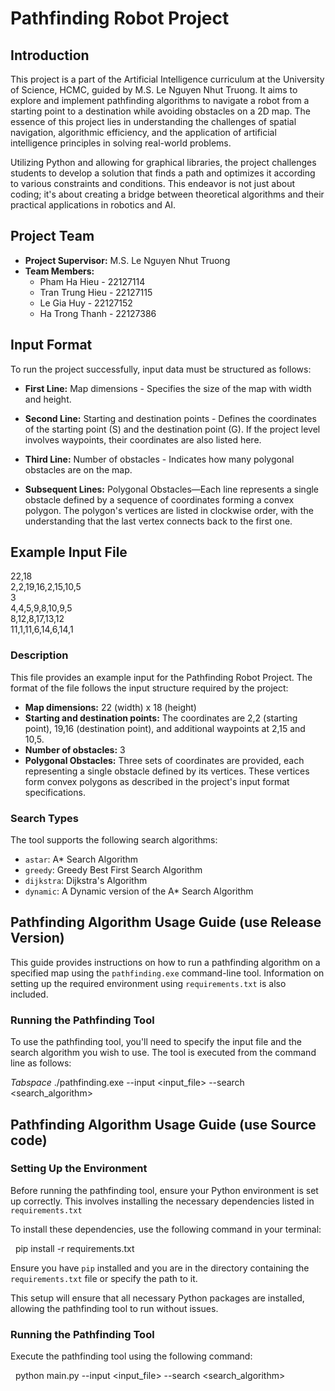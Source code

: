 # Pathfinding Robot Project

## Introduction

This project is a part of the Artificial Intelligence curriculum at the University of Science, HCMC, guided by M.S. Le Nguyen Nhut Truong. It aims to explore and implement pathfinding algorithms to navigate a robot from a starting point to a destination while avoiding obstacles on a 2D map. The essence of this project lies in understanding the challenges of spatial navigation, algorithmic efficiency, and the application of artificial intelligence principles in solving real-world problems.

Utilizing Python and allowing for graphical libraries, the project challenges students to develop a solution that finds a path and optimizes it according to various constraints and conditions. This endeavor is not just about coding; it's about creating a bridge between theoretical algorithms and their practical applications in robotics and AI.


## Project Team

- **Project Supervisor:** M.S. Le Nguyen Nhut Truong
- **Team Members:** 
  - Pham Ha Hieu - 22127114
  - Tran Trung Hieu - 22127115
  - Le Gia Huy - 22127152
  - Ha Trong Thanh - 22127386 

## Input Format

To run the project successfully, input data must be structured as follows:

- **First Line:** Map dimensions - Specifies the size of the map with width and height.

- **Second Line:** Starting and destination points - Defines the coordinates of the starting point (S) and the destination point (G). If the project level involves waypoints, their coordinates are also listed here.

- **Third Line:** Number of obstacles - Indicates how many polygonal obstacles are on the map.

- **Subsequent Lines:** Polygonal Obstacles—Each line represents a single obstacle defined by a sequence of coordinates forming a convex polygon. The polygon's vertices are listed in clockwise order, with the understanding that the last vertex connects back to the first one.

## Example Input File
22,18 \
2,2,19,16,2,15,10,5 \
3 \
4,4,5,9,8,10,9,5 \
8,12,8,17,13,12 \
11,1,11,6,14,6,14,1 
### Description

This file provides an example input for the Pathfinding Robot Project. The format of the file follows the input structure required by the project:

- **Map dimensions:** 22 (width) x 18 (height)
- **Starting and destination points:** The coordinates are 2,2 (starting point), 19,16 (destination point), and additional waypoints at 2,15 and 10,5.
- **Number of obstacles:** 3
- **Polygonal Obstacles:** Three sets of coordinates are provided, each representing a single obstacle defined by its vertices. These vertices form convex polygons as described in the project's input format specifications.

### Search Types

The tool supports the following search algorithms:

- `astar`: A* Search Algorithm
- `greedy`: Greedy Best First Search Algorithm
- `dijkstra`: Dijkstra's Algorithm
- `dynamic`: A Dynamic version of the A* Search Algorithm

## Pathfinding Algorithm Usage Guide (use Release Version)

This guide provides instructions on how to run a pathfinding algorithm on a specified map using the `pathfinding.exe` command-line tool. Information on setting up the required environment using `requirements.txt` is also included.

### Running the Pathfinding Tool

To use the pathfinding tool, you'll need to specify the input file and the search algorithm you wish to use. The tool is executed from the command line as follows: 

*Tabspace* ./pathfinding.exe --input <input_file> --search <search_algorithm>

## Pathfinding Algorithm Usage Guide (use Source code)
### Setting Up the Environment

Before running the pathfinding tool, ensure your Python environment is set up correctly. This involves installing the necessary dependencies listed in `requirements.txt`

To install these dependencies, use the following command in your terminal:

&nbsp; pip install -r requirements.txt

Ensure you have `pip` installed and you are in the directory containing the `requirements.txt` file or specify the path to it.

This setup will ensure that all necessary Python packages are installed, allowing the pathfinding tool to run without issues.

### Running the Pathfinding Tool
Execute the pathfinding tool using the following command:

&nbsp; python main.py --input <input_file> --search <search_algorithm>
